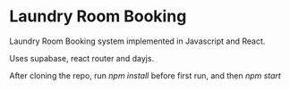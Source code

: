 # Laundry Room Booking

Laundry Room Booking system implemented in Javascript and React.

Uses supabase, react router and dayjs.

After cloning the repo, run *npm install* before first run, and then *npm start*

